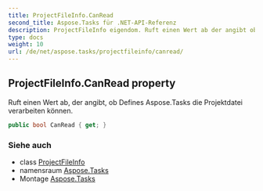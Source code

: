 ```yaml
---
title: ProjectFileInfo.CanRead
second_title: Aspose.Tasks für .NET-API-Referenz
description: ProjectFileInfo eigendom. Ruft einen Wert ab der angibt ob Defines Aspose.Tasks die Projektdatei verarbeiten können.
type: docs
weight: 10
url: /de/net/aspose.tasks/projectfileinfo/canread/
---
```

## ProjectFileInfo.CanRead property

Ruft einen Wert ab, der angibt, ob Defines Aspose.Tasks die Projektdatei verarbeiten können.

```csharp
public bool CanRead { get; }
```

### Siehe auch

* class [ProjectFileInfo](../)
* namensraum [Aspose.Tasks](../../projectfileinfo/)
* Montage [Aspose.Tasks](../../../)


